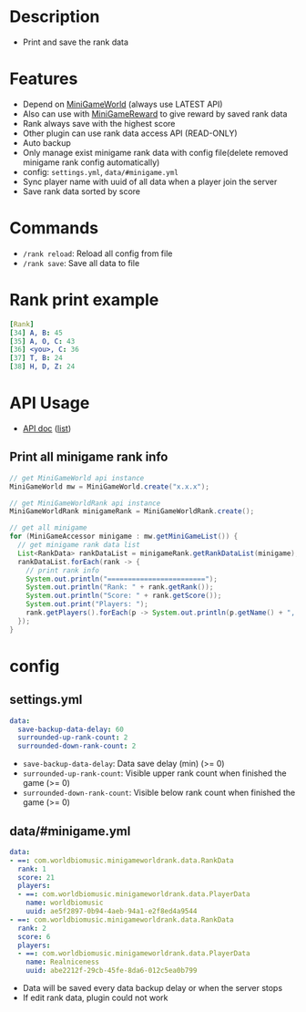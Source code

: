 # Description
- Print and save the rank data

# Features
- Depend on [MiniGameWorld] (always use LATEST API)
- Also can use with [MiniGameReward] to give reward by saved rank data
- Rank always save with the highest score
- Other plugin can use rank data access API (READ-ONLY)
- Auto backup
- Only manage exist minigame rank data with config file(delete removed minigame rank config automatically)
- config: `settings.yml`, `data/#minigame.yml`
- Sync player name with uuid of all data when a player join the server
- Save rank data sorted by score

# Commands
- `/rank reload`: Reload all config from file
- `/rank save`: Save all data to file

# Rank print example
```yaml
[Rank]
[34] A, B: 45
[35] A, O, C: 43
[36] <you>, C: 36
[37] T, B: 24
[38] H, D, Z: 24
```

# API Usage
- [API doc](https://minigameworlds.github.io/MiniGameWorld-Rank/) ([list](https://github.com/MiniGameWorlds/MiniGameWorld-Rank/docs/README.md))
## Print all minigame rank info
```java
// get MiniGameWorld api instance
MiniGameWorld mw = MiniGameWorld.create("x.x.x");

// get MiniGameWorldRank api instance
MiniGameWorldRank minigameRank = MiniGameWorldRank.create();

// get all minigame
for (MiniGameAccessor minigame : mw.getMiniGameList()) {
  // get minigame rank data list
  List<RankData> rankDataList = minigameRank.getRankDataList(minigame);
  rankDataList.forEach(rank -> {
    // print rank info
    System.out.println("========================");
    System.out.println("Rank: " + rank.getRank());
    System.out.println("Score: " + rank.getScore());
    System.out.print("Players: ");
    rank.getPlayers().forEach(p -> System.out.println(p.getName() + ", "));
  });
}
```





# config
## settings.yml
```yaml
data:
  save-backup-data-delay: 60
  surrounded-up-rank-count: 2
  surrounded-down-rank-count: 2
```
- `save-backup-data-delay`: Data save delay (min) (>= 0)
- `surrounded-up-rank-count`: Visible upper rank count when finished the game (>= 0)
- `surrounded-down-rank-count`: Visible below rank count when finished the game (>= 0)

## data/#minigame.yml
```yaml
data:
- ==: com.worldbiomusic.minigameworldrank.data.RankData
  rank: 1
  score: 21
  players:
  - ==: com.worldbiomusic.minigameworldrank.data.PlayerData
    name: worldbiomusic
    uuid: ae5f2897-0b94-4aeb-94a1-e2f8ed4a9544
- ==: com.worldbiomusic.minigameworldrank.data.RankData
  rank: 2
  score: 6
  players:
  - ==: com.worldbiomusic.minigameworldrank.data.PlayerData
    name: Realniceness
    uuid: abe2212f-29cb-45fe-8da6-012c5ea0b799
```
- Data will be saved every data backup delay or when the server stops
- If edit rank data, plugin could not work


[MiniGameWorld]: https://github.com/MiniGameWorlds/MiniGameWorld
[MiniGameReward]: https://github.com/MiniGameWorlds/MiniGameWorld-Reward


